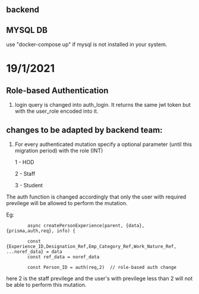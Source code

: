 ## backend

## MYSQL DB
  use "docker-compose up" if mysql is not installed in your system.
  
# 19/1/2021
## Role-based Authentication

1. login query is changed into auth_login. It returns the same jwt token but with the user_role encoded into it.

## changes to be adapted by backend team:
 
 1. For every authenticated mutation specify a optional parameter (until this migration period) with the role (INT)
 
      1 - HOD
      
      2 - Staff
      
      3 - Student
      
 The auth function is changed accordingly that only the user with required previlege will be allowed to perform the mutation.
 
 Eg: 
 
            async createPersonExperience(parent, {data}, {prisma,auth,req}, info) {
 
            const {Experience_ID,Designation_Ref,Emp_Category_Ref,Work_Nature_Ref, ...noref_data} = data
            const ref_data = noref_data
            
            const Person_ID = auth(req,2)  // role-based auth change

here 2 is the staff previlege and the user's with previlege less than 2 will not be able to perform this mutation. 

